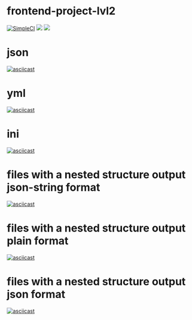# frontend-project-lvl2
[![SimpleCI](https://github.com/iamsorryprincess/frontend-project-lvl2/workflows/SimpleCI/badge.svg)](https://github.com/iamsorryprincess/frontend-project-lvl2/actions)
<a href="https://codeclimate.com/github/iamsorryprincess/frontend-project-lvl2/maintainability"><img src="https://api.codeclimate.com/v1/badges/0b8c36e4ca771530cace/maintainability" /></a>
<a href="https://codeclimate.com/github/iamsorryprincess/frontend-project-lvl2/test_coverage"><img src="https://api.codeclimate.com/v1/badges/0b8c36e4ca771530cace/test_coverage" /></a>

# json
[![asciicast](https://asciinema.org/a/sRU8RrhqaDIzCbKiUJvg6vNv7.png)](https://asciinema.org/a/sRU8RrhqaDIzCbKiUJvg6vNv7)

# yml
[![asciicast](https://asciinema.org/a/iorgEIKn37wuTO5KwaYuOtYHl.png)](https://asciinema.org/a/iorgEIKn37wuTO5KwaYuOtYHl)

# ini
[![asciicast](https://asciinema.org/a/lzHEAArBzaaWHscN4lyEgIQh1.png)](https://asciinema.org/a/lzHEAArBzaaWHscN4lyEgIQh1)

# files with a nested structure output json-string format
[![asciicast](https://asciinema.org/a/Ob4fICK4vaKCuiQI6SuNmW2oQ.png)](https://asciinema.org/a/Ob4fICK4vaKCuiQI6SuNmW2oQ)

# files with a nested structure output plain format
[![asciicast](https://asciinema.org/a/VPc7AaoAyYHG3xPjhILhbydog.png)](https://asciinema.org/a/VPc7AaoAyYHG3xPjhILhbydog)

# files with a nested structure output json format
[![asciicast](https://asciinema.org/a/1QkouIfY9BXrFQGraZSEFJs2C.png)](https://asciinema.org/a/1QkouIfY9BXrFQGraZSEFJs2C)
